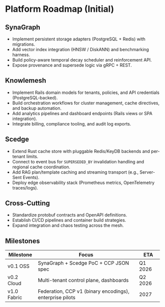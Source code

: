 # Platform Roadmap (Initial)

## SynaGraph
- Implement persistent storage adapters (PostgreSQL + Redis) with migrations.
- Add vector index integration (HNSW / DiskANN) and benchmarking harness.
- Build policy-aware temporal decay scheduler and reinforcement API.
- Expose provenance and supersede logic via gRPC + REST.

## Knowlemesh
- Implement Rails domain models for tenants, policies, and API credentials (PostgreSQL-backed).
- Build orchestration workflows for cluster management, cache directives, and backup automation.
- Add analytics pipelines and dashboard endpoints (Rails views or SPA integration).
- Integrate billing, compliance tooling, and audit log exports.

## Scedge
- Extend Rust cache store with pluggable Redis/KeyDB backends and per-tenant limits.
- Connect to event bus for `SUPERSEDED_BY` invalidation handling and regional cache coordination.
- Add RAG plan/template caching and streaming transport (e.g., Server-Sent Events).
- Deploy edge observability stack (Prometheus metrics, OpenTelemetry traces/logs).

## Cross-Cutting
- Standardize protobuf contracts and OpenAPI definitions.
- Establish CI/CD pipelines and container build strategies.
- Expand integration and chaos testing across the mesh.

## Milestones
| Milestone | Focus | ETA |
|-----------|-------|-----|
| v0.1 OSS | SynaGraph + Scedge PoC + CCP JSON spec | Q1 2026 |
| v0.2 Cloud | Multi-tenant control plane, dashboards | Q2 2026 |
| v1.0 Fabric | Federation, CCP v1 (binary encodings), enterprise pilots | 2027 |
